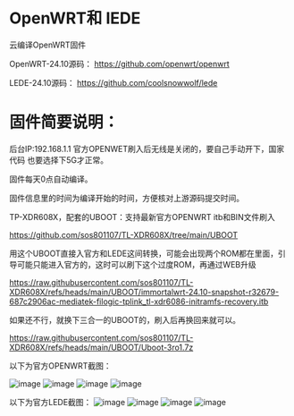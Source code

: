 # OpenWRT和 IEDE
云编译OpenWRT固件

OpenWRT-24.10源码：
https://github.com/openwrt/openwrt

LEDE-24.10源码：
https://github.com/coolsnowwolf/lede


# 固件简要说明：
后台IP:192.168.1.1
官方OPENWET刷入后无线是关闭的，要自己手动开下，国家代码	也要选择下5G才正常。

固件每天0点自动编译。

固件信息里的时间为编译开始的时间，方便核对上游源码提交时间。

TP-XDR608X，配套的UBOOT：支持最新官方OPENWRT itb和BIN文件刷入

https://github.com/sos801107/TL-XDR608X/tree/main/UBOOT

用这个UBOOT直接入官方和LEDE这间转换，可能会出现两个ROM都在里面，引导可能只能进入官方的，这时可以刷下这个过度ROM，再通过WEB升级 

https://raw.githubusercontent.com/sos801107/TL-XDR608X/refs/heads/main/UBOOT/immortalwrt-24.10-snapshot-r32679-687c2906ac-mediatek-filogic-tplink_tl-xdr6086-initramfs-recovery.itb

如果还不行，就换下三合一的UBOOT的，刷入后再换回来就可以。

https://raw.githubusercontent.com/sos801107/TL-XDR608X/refs/heads/main/UBOOT/Uboot-3ro1.7z

以下为官方OPENWRT截图：

![image](https://github.com/user-attachments/assets/52995d5f-68d0-46e6-be6e-14b3a17b8361)
![image](https://github.com/user-attachments/assets/4fff19fd-cfb0-4888-9d19-5f148605301a)
![image](https://github.com/user-attachments/assets/40c55ad8-7353-45e9-8781-d5dd19732ce5)
![image](https://github.com/user-attachments/assets/6877d258-5579-45d4-8830-194ef9a5ef14)

以下为官方LEDE截图：
![image](https://github.com/user-attachments/assets/0619f0e0-e3e5-494b-b079-8b1a5762ae2c)
![image](https://github.com/user-attachments/assets/c79bc135-f90d-429d-b36e-17f5c4d3d31d)
![image](https://github.com/user-attachments/assets/efe79a70-ec2f-4ff6-9ae7-0a32971e82c3)
![image](https://github.com/user-attachments/assets/57d9f759-d78e-4a24-a489-321894206feb)
